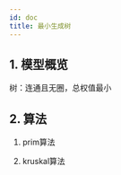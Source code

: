 ```yaml
---
id: doc
title: 最小生成树   
---           
```

## 1. 模型概览
树：连通且无圈，总权值最小
## 2. 算法
1. prim算法

2. kruskal算法